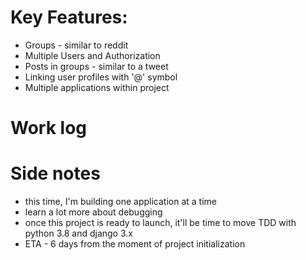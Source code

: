 # Key Features:
+ Groups - similar to reddit
+ Multiple Users and Authorization
+ Posts in groups - similar to a tweet
+ Linking user profiles with '@' symbol
+ Multiple applications within project

# Work log



# Side notes
+ this time, I'm building one application at a time
+ learn a lot more about debugging
+ once this project is ready to launch, it'll be time to move TDD with python 3.8 and django 3.x
+ ETA - 6 days from the moment of project initialization